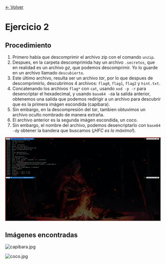 [<- Volver](../../SistemasUNIX.md)
# Ejercicio 2

## Procedimiento

1. Primero había que descomprimir el archivo zip con el comando `unzip`.
2. Despues, en la carpeta descomprimida hay un archivo `.secretos`, que en realidad es un archivo *gz*, que podemos descomprimir. Yo lo guarde en un archivo llamado `descubierto`.
3. Este último archivo, resulta ser un archivo *tar*, por lo que despues de descomprimirlo, descubrimos 4 archivos: `flag0`, `flag1`, `flag2` y `hint.txt`.
4. Concatenando los archivos `flag*` con `cat`, usando `xxd -p -r` para desencriptar el hexadecimal, y usando `base64 -d`a la salida anterior, obtenemos una salida que podemos redirigir a un archivo para descubrir que es la primera imágen escondida (capibara).
5. Sin embargo, en la descompresión del *tar*, tambien obtuvimos un archivo oculto nombrado de manera extraña.
6. El archivo anterior es la segunda imágen escondida, un coco.
7. Sin embargo, el nombre del archivo, podemos desencriptarlo con `base64 -d`y obtener la bandera que buscamos (*¡HFC es lo máximo!*).


![Ejercicio2.png](imagenes/Ejercicio2.png)

## Imágenes encontradas

![capibara.jpg](imágenes/capibara.jpg)

![coco.jpg](imágenes/coco.jpg)